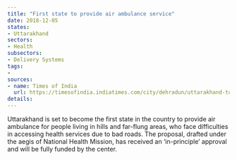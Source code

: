 ```yaml
---
title: "First state to provide air ambulance service"
date: 2018-12-05
states:
- Uttarakhand
sectors:
- Health
subsectors:
- Delivery Systems
tags:
- 
sources:
- name: Times of India
  url: https://timesofindia.indiatimes.com/city/dehradun/uttarakhand-to-launch-air-ambulance-facility-soon/articleshowprint/66799125.cms
details:
---
```


Uttarakhand is set to become the first state in the country to provide air ambulance for people living in hills and far-flung areas, who face difficulties in accessing health services due to bad roads. The proposal, drafted under the aegis of National Health Mission, has received an ‘in-principle’ approval and will be fully funded by the center.
